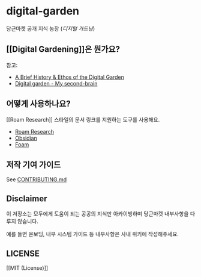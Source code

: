 # digital-garden

당근마켓 공개 지식 농장 (*디지털 가드닝*)

## [[Digital Gardening]]은 뭔가요?

참고:

- [A Brief History & Ethos of the Digital Garden](https://maggieappleton.com/garden-history)
- [Digital garden - My second-brain](https://garden.anthonyamar.fr/Digital+garden/Digital+garden)

## 어떻게 사용하나요?

[[Roam Research]] 스타일의 문서 링크를 지원하는 도구를 사용해요.

- [Roam Research](https://roamresearch.com/)
- [Obsidian](https://obsidian.md/)
- [Foam](https://foambubble.github.io/)

## 저작 기여 가이드

See [CONTRIBUTING.md](./CONTRIBUTING.md)

## Disclaimer

이 저장소는 모두에게 도움이 되는 공공의 지식만 아카이빙하며 당근마켓 내부사항을 다루지 않습니다.

예를 들면 온보딩, 내부 시스템 가이드 등 내부사항은 사내 위키에 작성해주세요.

## LICENSE

[[MIT (License)]]
